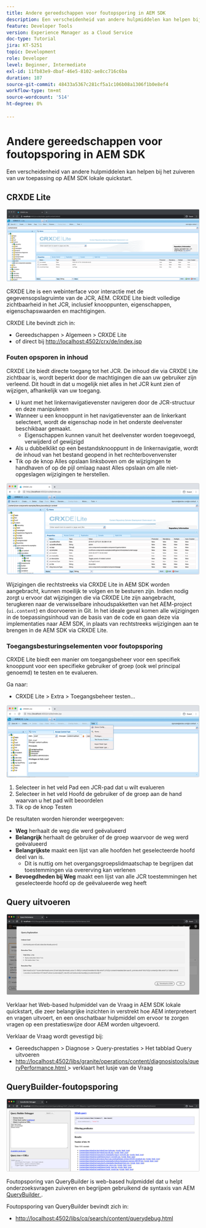 ```yaml
---
title: Andere gereedschappen voor foutopsporing in AEM SDK
description: Een verscheidenheid van andere hulpmiddelen kan helpen bij het zuiveren van de lokale QuickStart van AEM SDK.
feature: Developer Tools
version: Experience Manager as a Cloud Service
doc-type: Tutorial
jira: KT-5251
topic: Development
role: Developer
level: Beginner, Intermediate
exl-id: 11fb83e9-dbaf-46e5-8102-ae8cc716c6ba
duration: 107
source-git-commit: 48433a5367c281cf5a1c106b08a1306f1b0e8ef4
workflow-type: tm+mt
source-wordcount: '514'
ht-degree: 0%

---
```


# Andere gereedschappen voor foutopsporing in AEM SDK

Een verscheidenheid van andere hulpmiddelen kan helpen bij het zuiveren van uw toepassing op AEM SDK lokale quickstart.

## CRXDE Lite

![CRXDE Lite](./assets/other-tools/crxde-lite.png)

CRXDE Lite is een webinterface voor interactie met de gegevensopslagruimte van de JCR, AEM. CRXDE Lite biedt volledige zichtbaarheid in het JCR, inclusief knooppunten, eigenschappen, eigenschapswaarden en machtigingen.

CRXDE Lite bevindt zich in:

+ Gereedschappen > Algemeen > CRXDE Lite
+ of direct bij [ http://localhost:4502/crx/de/index.jsp](http://localhost:4502/crx/de/index.jsp)

### Fouten opsporen in inhoud

CRXDE Lite biedt directe toegang tot het JCR. De inhoud die via CRXDE Lite zichtbaar is, wordt beperkt door de machtigingen die aan uw gebruiker zijn verleend. Dit houdt in dat u mogelijk niet alles in het JCR kunt zien of wijzigen, afhankelijk van uw toegang.

+ U kunt met het linkernavigatievenster navigeren door de JCR-structuur en deze manipuleren
+ Wanneer u een knooppunt in het navigatievenster aan de linkerkant selecteert, wordt de eigenschap node in het onderste deelvenster beschikbaar gemaakt.
   + Eigenschappen kunnen vanuit het deelvenster worden toegevoegd, verwijderd of gewijzigd
+ Als u dubbelklikt op een bestandsknooppunt in de linkernavigatie, wordt de inhoud van het bestand geopend in het rechterbovenvenster
+ Tik op de knop Alles opslaan linksboven om de wijzigingen te handhaven of op de pijl omlaag naast Alles opslaan om alle niet-opgeslagen wijzigingen te herstellen.

![ CRXDE Lite - het Zuiveren Inhoud ](./assets/other-tools/crxde-lite__debugging-content.png)

Wijzigingen die rechtstreeks via CRXDE Lite in AEM SDK worden aangebracht, kunnen moeilijk te volgen en te besturen zijn. Indien nodig zorgt u ervoor dat wijzigingen die via CRXDE Lite zijn aangebracht, terugkeren naar de verwisselbare inhoudspakketten van het AEM-project (`ui.content`) en doorvoeren in Git. In het ideale geval komen alle wijzigingen in de toepassingsinhoud van de basis van de code en gaan deze via implementaties naar AEM SDK, in plaats van rechtstreeks wijzigingen aan te brengen in de AEM SDK via CRXDE Lite.

### Toegangsbesturingselementen voor foutopsporing

CRXDE Lite biedt een manier om toegangsbeheer voor een specifiek knooppunt voor een specifieke gebruiker of groep (ook wel principal genoemd) te testen en te evalueren.

Ga naar:

+ CRXDE Lite > Extra > Toegangsbeheer testen...

![ CRXDE Lite - de Controle van de Toegang van de Test ](./assets/other-tools/crxde-lite__test-access-control.png)

1. Selecteer in het veld Pad een JCR-pad dat u wilt evalueren
1. Selecteer in het veld Hoofd de gebruiker of de groep aan de hand waarvan u het pad wilt beoordelen
1. Tik op de knop Testen

De resultaten worden hieronder weergegeven:

+ __Weg__ herhaalt de weg die werd geëvalueerd
+ __Belangrijk__ herhaalt de gebruiker of de groep waarvoor de weg werd geëvalueerd
+ __Belangrijkste__ maakt een lijst van alle hoofden het geselecteerde hoofd deel van is.
   + Dit is nuttig om het overgangsgroepslidmaatschap te begrijpen dat toestemmingen via overerving kan verlenen
+ __Bevoegdheden bij Weg__ maakt een lijst van alle JCR toestemmingen het geselecteerde hoofd op de geëvalueerde weg heeft

## Query uitvoeren

![ verklaart Vraag ](./assets/other-tools/explain-query.png)

Verklaar het Web-based hulpmiddel van de Vraag in AEM SDK lokale quickstart, die zeer belangrijke inzichten in verstrekt hoe AEM interpreteert en vragen uitvoert, en een onschatbaar hulpmiddel om ervoor te zorgen vragen op een prestatieswijze door AEM worden uitgevoerd.

Verklaar de Vraag wordt gevestigd bij:

+ Gereedschappen > Diagnose > Query-prestaties > Het tabblad Query uitvoeren
+ [ http://localhost:4502/libs/granite/operations/content/diagnosistools/queryPerformance.html ](http://localhost:4502/libs/granite/operations/content/diagnosistools/queryPerformance.html) > verklaart het lusje van de Vraag

## QueryBuilder-foutopsporing

![ Foutopsporing QueryBuilder ](./assets/other-tools/query-debugger.png)

Foutopsporing van QueryBuilder is web-based hulpmiddel dat u helpt onderzoeksvragen zuiveren en begrijpen gebruikend de syntaxis van AEM [ QueryBuilder ](https://experienceleague.adobe.com/docs/experience-manager-65/developing/platform/query-builder/querybuilder-api.html).

Foutopsporing van QueryBuilder bevindt zich in:

+ [ http://localhost:4502/libs/cq/search/content/querydebug.html](http://localhost:4502/libs/cq/search/content/querydebug.html)
